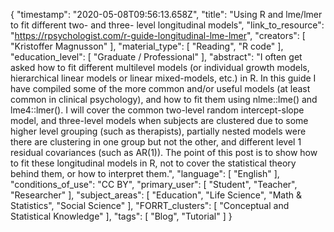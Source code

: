 {
    "timestamp": "2020-05-08T09:56:13.658Z",
    "title": "Using R and lme/lmer to fit different two- and three- level longitudinal models",
    "link_to_resource": "https://rpsychologist.com/r-guide-longitudinal-lme-lmer",
    "creators": [
        "Kristoffer Magnusson"
    ],
    "material_type": [
        "Reading",
        "R code"
    ],
    "education_level": [
        "Graduate / Professional"
    ],
    "abstract": "I often get asked how to fit different multilevel models (or individual growth models, hierarchical linear models or linear mixed-models, etc.) in R. In this guide I have compiled some of the more common and/or useful models (at least common in clinical psychology), and how to fit them using nlme::lme() and lme4::lmer(). I will cover the common two-level random intercept-slope model, and three-level models when subjects are clustered due to some higher level grouping (such as therapists), partially nested models were there are clustering in one group but not the other, and different level 1 residual covariances (such as AR(1)). The point of this post is to show how to fit these longitudinal models in R, not to cover the statistical theory behind them, or how to interpret them.",
    "language": [
        "English"
    ],
    "conditions_of_use": "CC BY",
    "primary_user": [
        "Student",
        "Teacher",
        "Researcher"
    ],
    "subject_areas": [
        "Education",
        "Life Science",
        "Math & Statistics",
        "Social Science"
    ],
    "FORRT_clusters": [
        "Conceptual and Statistical Knowledge"
    ],
    "tags": [
        "Blog",
        "Tutorial"
    ]
}